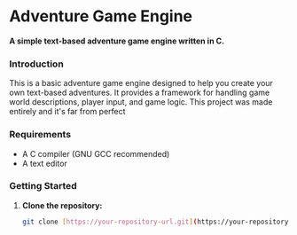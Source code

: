 # Adventure Game Engine

**A simple text-based adventure game engine written in C.**

### Introduction
This is a basic adventure game engine designed to help you create your own text-based adventures. It provides a framework for handling game world descriptions, player input, and game logic.
This project was made entirely and it's far from perfect

### Requirements
* A C compiler (GNU GCC recommended)
* A text editor

### Getting Started
1. **Clone the repository:**
   ```bash
   git clone [https://your-repository-url.git](https://your-repository-url.git)
